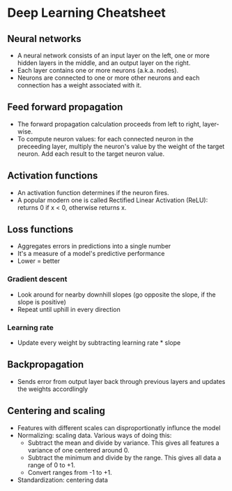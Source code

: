 
# Deep Learning Cheatsheet

## Neural networks

- A neural network consists of an input layer on the left, one or more hidden layers in the middle, and an output layer on the right.
- Each layer contains one or more neurons (a.k.a. nodes).
- Neurons are connected to one or more other neurons and each connection has a weight associated with it.

## Feed forward propagation

- The forward propagation calculation proceeds from left to right, layer-wise.
- To compute neuron values: for each connected neuron in the preceeding layer, multiply the neuron's value by the weight of the target neuron. Add each result to the target neuron value.

## Activation functions

- An activation function determines if the neuron fires.
- A popular modern one is called Rectified Linear Activation (ReLU): returns 0 if x < 0, otherwise returns x.

## Loss functions

- Aggregates errors in predictions into a single number
- It's a measure of a model's predictive performance
- Lower = better

### Gradient descent

- Look around for nearby downhill slopes (go opposite the slope, if the slope is positive)
- Repeat until uphill in every direction

### Learning rate

- Update every weight by subtracting learning rate * slope

## Backpropagation

- Sends error from output layer back through previous layers and updates the weights accordlingly

## Centering and scaling

- Features with different scales can disproportionatly influnce the model
- Normalizing: scaling data. Various ways of doing this:
  - Subtract the mean and divide by variance. This gives all features a variance of one centered around 0.
  - Subtract the minimum and divide by the range. This gives all data a range of 0 to +1.
  - Convert ranges from -1 to +1.
- Standardization: centering data
